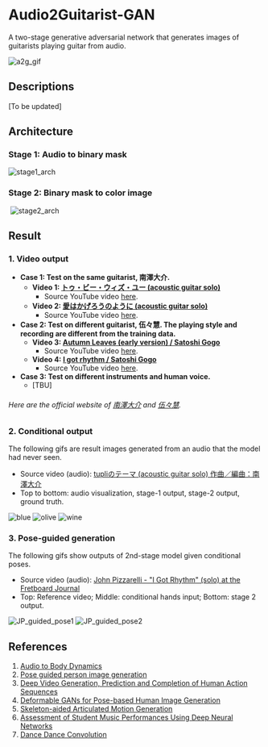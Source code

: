 # Audio2Guitarist-GAN
A two-stage generative adversarial network that generates images of guitarists playing guitar from audio.

![a2g_gif](https://github.com/shaoanlu/Audio2Guitarist-GAN/raw/master/readme_ims/a2g_gif010204.gif)

## Descriptions
  [To be updated]

## Architecture
### Stage 1: Audio to binary mask  
  ![stage1_arch](https://github.com/shaoanlu/Audio2Guitarist-GAN/raw/master/readme_ims/stage1_arch.jpg)
### Stage 2: Binary mask to color image
  ![stage2_arch](https://github.com/shaoanlu/Audio2Guitarist-GAN/raw/master/readme_ims/stage2_arch.jpg)
  
## Result

### 1. Video output
  - **Case 1: Test on the same guitarist, 南澤大介.**
    - **Video 1: [トゥ・ビー・ウィズ・ユー (acoustic guitar solo)](https://drive.google.com/open?id=1GnDKuxnZTCC5_23AyzVGp0hmlylGojnI)**
      - Source YouTube video [here](https://www.youtube.com/watch?v=23nEZocwINo).
    - **Video 2: [愛はかげろうのように (acoustic guitar solo)](https://drive.google.com/open?id=1WWVdGX-XQsl48tGQaQR0b64BNxCNq6cv)**
      - Source YouTube video [here](https://www.youtube.com/watch?v=fh879tYOsYc).
  - **Case 2: Test on different guitarist, 伍々慧. The playing style and recording are different from the training data.**
    - **Video 3: [Autumn Leaves (early version) / Satoshi Gogo](https://drive.google.com/open?id=1txtLXhXmdtCV2qE5cReXLJqNQkbdRBtv)**
      - Source YouTube video [here](https://www.youtube.com/watch?v=F1nFu1lE9Hg).
    - **Video 4: [I got rhythm / Satoshi Gogo](https://drive.google.com/open?id=17JAQCfWU-gkzGDo4dQ0O9OBNr0-BqfIO)**
      - Source YouTube video [here](https://www.youtube.com/watch?v=44g26JcKqHM).
  - **Case 3: Test on different instruments and human voice.**
    - [TBU]
      
###### Here are the official website of [南澤大介](http://www.bsvmusic.com) and [伍々慧](https://www.gogosatoshi.com).

### 2. Conditional output
The following gifs are result images generated from an audio that the model had never seen. 
  - Source video (audio): [tupliのテーマ (acoustic guitar solo) 作曲／編曲：南澤大介](https://www.youtube.com/watch?v=ApbNNhVVsG8)
  - Top to bottom: audio visualization, stage-1 output, stage-2 output, ground truth.

![blue](https://www.dropbox.com/s/3atfluro1piv5dl/tupli_blue_audiovis.gif?raw=1) ![olive](https://www.dropbox.com/s/85s4pxthxp2djlp/tupli_olive_audiovis.gif?raw=1) ![wine](https://www.dropbox.com/s/6hjcq4xy4ctkd11/tupli_wine_audiovis.gif?raw=1)

### 3. Pose-guided generation
The following gifs show outputs of 2nd-stage model given conditional poses. 
  - Source video (audio): [John Pizzarelli - "I Got Rhythm" (solo) at the Fretboard Journal](https://www.youtube.com/watch?v=vVNVJGLVFCk)
  - Top: Reference video; Middle: conditional hands input; Bottom: stage 2 output.

![JP_guided_pose1](https://www.dropbox.com/s/mldgg1yg194ntcj/jp_guided_pose_hires_01.gif?raw=1) ![JP_guided_pose2](https://www.dropbox.com/s/z1m6h7oxslysvgc/jp_guided_pose_hires_02.gif?raw=1)

## References
1. [Audio to Body Dynamics](https://arviolin.github.io/AudioBodyDynamics/)
2. [Pose guided person image generation](https://arxiv.org/abs/1705.09368)
3. [Deep Video Generation, Prediction and Completion of Human Action Sequences](https://arxiv.org/abs/1711.08682)
4. [Deformable GANs for Pose-based Human Image Generation](https://arxiv.org/abs/1801.00055)
5. [Skeleton-aided Articulated Motion Generation](https://arxiv.org/abs/1707.01058)
6. [Assessment of Student Music Performances Using Deep Neural Networks](http://www.mdpi.com/2076-3417/8/4/507)
7. [Dance Dance Convolution](https://arxiv.org/abs/1703.06891)
